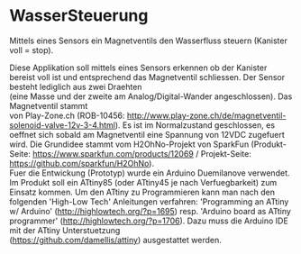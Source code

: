 # WasserSteuerung
Mittels eines Sensors ein Magnetventils den Wasserfluss steuern (Kanister voll = stop).

Diese Applikation soll mittels eines Sensors erkennen ob der Kanister bereist voll ist und 
entsprechend das Magnetventil schliessen. Der Sensor besteht lediglich aus zwei Draehten  
(eine Masse und der zweite am Analog/Digital-Wander angeschlossen). Das Magnetventil stammt  
von Play-Zone.ch (ROB-10456: http://www.play-zone.ch/de/magnetventil-solenoid-valve-12v-3-4.html). 
Es ist im Normalzustand geschlossen, es oeffnet sich sobald am Magnetventil eine Spannung 
von 12VDC zugefuert wird. Die Grundidee stammt vom H2OhNo-Projekt von SparkFun (Produkt-Seite: 
https://www.sparkfun.com/products/12069 / Projekt-Seite: https://github.com/sparkfun/H2OhNo).  
Fuer die Entwickung (Prototyp) wurde ein Arduino Duemilanove verwendet. Im Produkt soll ein 
ATtiny85 (oder ATtiny45 je nach Verfuegbarkeit) zum Einsatz kommen. Um den ATtiny zu Programmieren 
kann man nach den folgenden 'High-Low Tech' Anleitungen verfahren: 'Programming an ATtiny w/ 
Arduino' (http://highlowtech.org/?p=1695) resp. 'Arduino board as ATtiny programmer' 
(http://highlowtech.org/?p=1706). Dazu muss die Arduino IDE mit der ATtiny Unterstuetzung  
(https://github.com/damellis/attiny) ausgestattet werden. 
